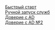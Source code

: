 [Быстрый старт](https://www.freeipa.org/page/Quick_Start_Guide)  
[Ручной запуск служб](https://access.redhat.com/solutions/1605213)  
[Доверие с AD](https://www.freeipa.org/page/Active_Directory_trust_setup)  
[Доверие с AD №2](http://wiki.rosalab.ru/ru/index.php/%D0%A3%D1%81%D1%82%D0%B0%D0%BD%D0%BE%D0%B2%D0%BA%D0%B0_%D0%B4%D0%BE%D0%B2%D0%B5%D1%80%D0%B8%D1%82%D0%B5%D0%BB%D1%8C%D0%BD%D1%8B%D1%85_%D0%BE%D1%82%D0%BD%D0%BE%D1%88%D0%B5%D0%BD%D0%B8%D0%B9_%D0%BC%D0%B5%D0%B6%D0%B4%D1%83_%D0%B4%D0%BE%D0%BC%D0%B5%D0%BD%D0%B0%D0%BC%D0%B8_AD_%D0%B8_IPA)  
